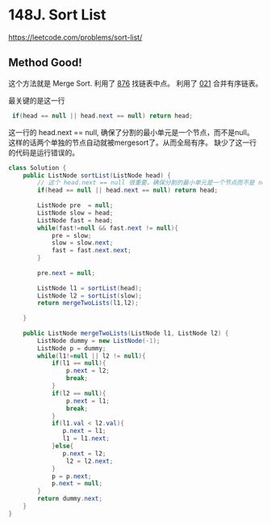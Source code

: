 # 148J. Sort List
https://leetcode.com/problems/sort-list/

## Method Good!

这个方法就是 Merge Sort.
利用了 [876](leetCode-876-Middle-of-the-Linked-List.md) 找链表中点。
利用了 [021](leetCode-021-Merge-Two-Sorted-Lists.md) 合并有序链表。

最关键的是这一行
```java
 if(head == null || head.next == null) return head;
```
这一行的 head.next == null, 确保了分割的最小单元是一个节点，而不是null。
这样的话两个单独的节点自动就被mergesort了。从而全局有序。
缺少了这一行的代码是运行错误的。


```java
class Solution {
    public ListNode sortList(ListNode head) {
        // 这个 head.next == null 很重要，确保分割的最小单元是一个节点而不是 null
        if(head == null || head.next == null) return head;
        
        ListNode pre  = null;
        ListNode slow = head;
        ListNode fast = head;
        while(fast!=null && fast.next != null){
            pre = slow;
            slow = slow.next;
            fast = fast.next.next;
        }
        
        pre.next = null;
        
        ListNode l1 = sortList(head);
        ListNode l2 = sortList(slow);
        return mergeTwoLists(l1,l2);
        
    }
    
    public ListNode mergeTwoLists(ListNode l1, ListNode l2) {
        ListNode dummy = new ListNode(-1);
        ListNode p = dummy;
        while(l1!=null || l2 != null){
            if(l1 == null){
                p.next = l2;
                break;
            }
            if(l2 == null){
                p.next = l1;
                break;
            }
            if(l1.val < l2.val){
               p.next = l1;
               l1 = l1.next;
            }else{
               p.next = l2;
                l2 = l2.next;
            }
            p = p.next;
            p.next = null;
        }
        return dummy.next;
    }    
}
```